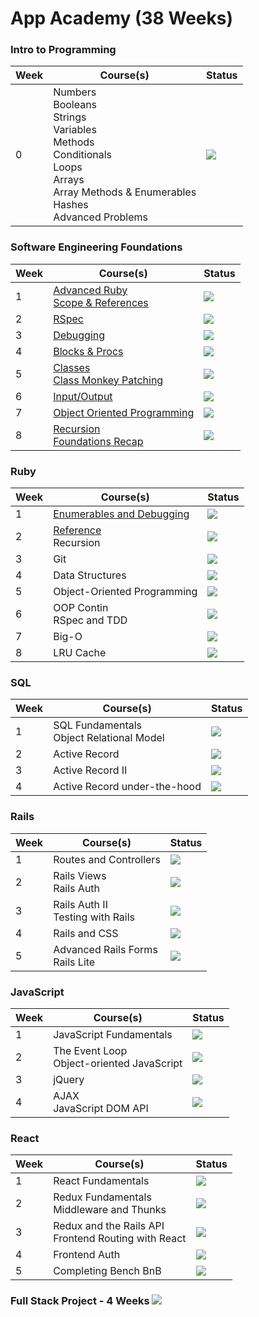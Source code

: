 # App Academy (38 Weeks)

### Intro to Programming
| Week | Course(s) | Status |
|------|-----------|--------|
| 0 | Numbers<br>Booleans<br>Strings<br>Variables<br>Methods<br>Conditionals<br>Loops<br>Arrays<br>Array Methods & Enumerables<br>Hashes<br>Advanced Problems | ![](https://img.shields.io/badge/-complete-green.svg) |

### Software Engineering Foundations
| Week | Course(s) | Status |
|------|-----------|--------|
| 1 | [Advanced Ruby](software_engineering_foundations/advanced_ruby/)<br>[Scope & References](software_engineering_foundations/scope_and_references/) | ![](https://img.shields.io/badge/-complete-green.svg) |
| 2 | [RSpec](software_engineering_foundations/rspec/) | ![](https://img.shields.io/badge/-complete-green.svg) |
| 3 | [Debugging](software_engineering_foundations/debugging) | ![](https://img.shields.io/badge/-complete-green.svg) |
| 4 | [Blocks & Procs](software_engineering_foundations/blocks_and_procs/) | ![](https://img.shields.io/badge/-complete-green.svg) |
| 5 | [Classes](software_engineering_foundations/classes/)<br>[Class Monkey Patching](software_engineering_foundations/class_monkey_patching/) | ![](https://img.shields.io/badge/-complete-green.svg) |
| 6 | [Input/Output](software_engineering_foundations/input_output/) | ![](https://img.shields.io/badge/-complete-green.svg) |
| 7 | [Object Oriented Programming](software_engineering_foundations/object_oriented_programming/) | ![](https://img.shields.io/badge/-complete-green.svg) |
| 8 | [Recursion](software_engineering_foundations/recursion/)<br>[Foundations Recap](software_engineering_foundations/foundations_recap/) | ![](https://img.shields.io/badge/-complete-green.svg) |

### Ruby
| Week | Course(s) | Status |
|------|-----------|--------|
| 1 | [Enumerables and Debugging](ruby/enumerables_and_debugging/) | ![](https://img.shields.io/badge/-complete-green.svg) |
| 2 | [Reference](ruby/reference/)<br>Recursion | ![](https://img.shields.io/badge/-working-yellow.svg) |
| 3 | Git | ![](https://img.shields.io/badge/-pending-red.svg) |
| 4 | Data Structures | ![](https://img.shields.io/badge/-pending-red.svg) |
| 5 | Object-Oriented Programming | ![](https://img.shields.io/badge/-pending-red.svg) |
| 6 | OOP Contin<br>RSpec and TDD | ![](https://img.shields.io/badge/-pending-red.svg) |
| 7 | Big-O | ![](https://img.shields.io/badge/-pending-red.svg) |
| 8 | LRU Cache | ![](https://img.shields.io/badge/-pending-red.svg) |

### SQL
| Week | Course(s) | Status |
|------|-----------|--------|
| 1 | SQL Fundamentals<br>Object Relational Model | ![](https://img.shields.io/badge/-pending-red.svg) |
| 2 | Active Record | ![](https://img.shields.io/badge/-pending-red.svg) |
| 3 | Active Record II | ![](https://img.shields.io/badge/-pending-red.svg) |
| 4 | Active Record under-the-hood | ![](https://img.shields.io/badge/-pending-red.svg) |

### Rails
| Week | Course(s) | Status |
|------|-----------|--------|
| 1 | Routes and Controllers | ![](https://img.shields.io/badge/-pending-red.svg) |
| 2 | Rails Views<br>Rails Auth | ![](https://img.shields.io/badge/-pending-red.svg) |
| 3 | Rails Auth II<br>Testing with Rails | ![](https://img.shields.io/badge/-pending-red.svg) |
| 4 | Rails and CSS | ![](https://img.shields.io/badge/-pending-red.svg) |
| 5 | Advanced Rails Forms<br>Rails Lite | ![](https://img.shields.io/badge/-pending-red.svg) |

### JavaScript
| Week | Course(s) | Status |
|------|-----------|--------|
| 1 | JavaScript Fundamentals | ![](https://img.shields.io/badge/-pending-red.svg) |
| 2 | The Event Loop<br>Object-oriented JavaScript | ![](https://img.shields.io/badge/-pending-red.svg) |
| 3 | jQuery | ![](https://img.shields.io/badge/-pending-red.svg) |
| 4 | AJAX<br>JavaScript DOM API | ![](https://img.shields.io/badge/-pending-red.svg) |

### React
| Week | Course(s) | Status |
|------|-----------|--------|
| 1 | React Fundamentals | ![](https://img.shields.io/badge/-pending-red.svg) |
| 2 | Redux Fundamentals<br>Middleware and Thunks | ![](https://img.shields.io/badge/-pending-red.svg) |
| 3 | Redux and the Rails API<br>Frontend Routing with React | ![](https://img.shields.io/badge/-pending-red.svg) |
| 4 | Frontend Auth | ![](https://img.shields.io/badge/-pending-red.svg) |
| 5 | Completing Bench BnB | ![](https://img.shields.io/badge/-pending-red.svg) |

### Full Stack Project - 4 Weeks ![](https://img.shields.io/badge/-pending-red.svg)
